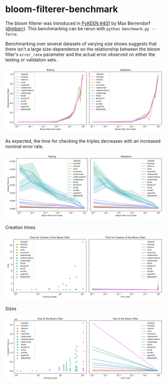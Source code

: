# bloom-filterer-benchmark

The bloom filterer was introduced in [PyKEEN #401](https://github.com/pykeen/pykeen/pull/401)
by Max Berrendorf ([@mberr](https://github.com/mberr)). This benchmarking can be rerun
with `python benchmark.py --force`.

Benchmarking over several datasets of varying size shows suggests that there
isn't a large size-dependence on the relationship between the bloom filter's
`error_rate` parameter and the actual error observed on either the testing
or validation sets.

<img src="errors.svg" />

As expected, the time for checking the triples decreases with an increased nominal
error rate.

<img src="lookup_times.svg" />

Creation times

<img src="creation_times.svg" />

Sizes

<img src="sizes.svg" />
